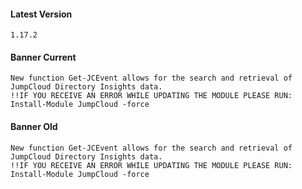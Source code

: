 #### Latest Version

```
1.17.2
```

#### Banner Current

```
New function Get-JCEvent allows for the search and retrieval of JumpCloud Directory Insights data.
!!IF YOU RECEIVE AN ERROR WHILE UPDATING THE MODULE PLEASE RUN: Install-Module JumpCloud -force
```

#### Banner Old

```
New function Get-JCEvent allows for the search and retrieval of JumpCloud Directory Insights data.
!!IF YOU RECEIVE AN ERROR WHILE UPDATING THE MODULE PLEASE RUN: Install-Module JumpCloud -force
```
